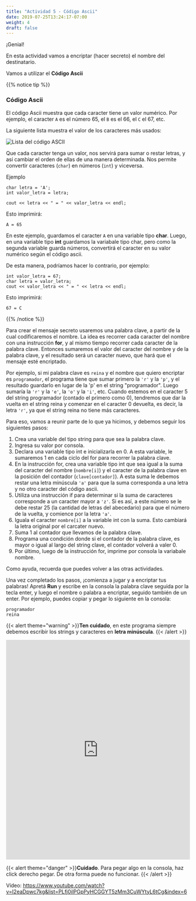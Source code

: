```yaml
---
title: "Actividad 5 - Código Ascii"
date: 2019-07-25T13:24:17-07:00
weight: 4
draft: false
---
```


¡Genial! 

En esta actividad vamos a encriptar (hacer secreto) el nombre del destinatario.

Vamos a utilizar el **Código Ascii**

{{% notice tip %}}


### Código Ascii

El código Ascii muestra que cada caracter tiene un valor numérico. Por ejemplo, el caracter `A` es el número 65, el `B` es el 66, el `C` el 67, etc.

La siguiente lista muestra el valor de los caracteres más usados:

![Lista del código ASCII](../media/ascii.PNG)

Que cada caracter tenga un valor, nos servirá para sumar o restar letras, y así cambiar el orden de ellas de una manera determinada. Nos permite convertir caracteres (`char`) en números (`int`) y viceversa.

Ejemplo

```
char letra = 'A';
int valor_letra = letra;

cout << letra << " = " << valor_letra << endl;
```
Esto imprimirá:
```
A = 65
```

En este ejemplo, guardamos el caracter `A` en una variable tipo **char**. Luego, en una variable tipo **int** guardamos la variabale tipo char, pero como la segunda variable guarda números, convertirá el caracter en su valor numérico según el código ascii.

De esta manera, podríamos hacer lo contrario, por ejemplo:
```
int valor_letra = 67;
char letra = valor_letra;
cout << valor_letra << " = " << letra << endl;
```
Esto imprimirá:
```
67 = C
```
{{% /notice %}}

Para crear el mensaje secreto usaremos una palabra clave, a partir de la cual codificaremos el nombre. La idea es recorrer cada caracter del nombre con una instrucción **for**, y al mismo tiempo recorrer cada caracter de la palabra clave. Entonces sumaremos el valor del caracter del nombre y de la palabra clave, y el resultado será un caracter nuevo, que hará que el mensaje esté encriptado.

Por ejemplo, si mi palabra clave es `reina` y el nombre que quiero encriptar es `programador`, el programa tiene que sumar primero la `'r'` y la `'p'`, y el resultado guardarlo en lugar de la 'p' en el string "programador". Luego sumaría la `'r'` y la `'e'`, la `'o'` y la `'i'`, etc. Cuando estemos en el caracter 5 del string programador (contado el primero como 0), tendremos que dar la vuelta en el string reina y comenzar en el caracter 0 devuelta, es decir, la letra `'r'`, ya que el string reina no tiene más caracteres.

Para eso, vamos a reunir parte de lo que ya hicimos, y debemos seguir los siguientes pasos:

1. Crea una variable del tipo string para que sea la palabra clave.
2. Ingresa su valor por consola.
3. Declara una variable tipo int e inicializarla en 0. A esta variable, le sumaremos 1 en cada ciclo del for para recorrer la palabra clave.
4. En la instrucción for, crea una variable tipo int que sea igual a la suma del caracter del nombre (`nombre[i]`) y el caracter de la palabra clave en la posición del contador (`clave[contador]`). A esta suma le debemos restar una letra minúscula `'a'` para que la suma corresponda a una letra y no otro caracter del código ascii.
5. Utiliza una instrucción if para determinar si la suma de caracteres corresponde a un caracter mayor a `'z'`. Si es así, a este número se le debe restar 25 (la cantidad de letras del abecedario) para que el número de la vuelta, y comience por la letra `'a'`.
6. Iguala el caracter `nombre[i]` a la variable int con la suma. Esto cambiará la letra original por el carcater nuevo.
7. Suma 1 al contador que llevamos de la palabra clave.
8. Programa una condición donde si el contador de la palabra clave, es mayor o igual al largo del string clave, el contador volverá a valer 0.
9. Por último, luego de la instrucción for, imprime por consola la variabale nombre.

Como ayuda, recuerda que puedes volver a las otras actividades.

Una vez completado los pasos, ¡comienza a jugar y a encriptar tus palabras! Apretá **Run** y escribe en la consola la palabra clave seguida por la tecla enter, y luego el nombre o palabra a encriptar, seguido también de un enter. Por ejemplo, puedes copiar y pegar lo siguiente en la consola:
```
programador
reina
```
{{< alert theme="warning" >}}**Ten cuidado**, en este programa siempre debemos escribir los strings y caracteres en **letra minúscula**.  {{< /alert >}}


<iframe height="600px" width="100%" src="https://replit.com/@nuevofoundation/actividad-5?lite=true#main.cpp" scrolling="no" frameborder="no" allowtransparency="true" allowfullscreen="true" sandbox="allow-forms allow-pointer-lock allow-popups allow-same-origin allow-scripts allow-modals"></iframe>

{{< alert theme="danger" >}}**Cuidado**. Para pegar algo en la consola, haz click derecho pegar. De otra forma puede no funcionar. {{< /alert >}}

Vídeo: https://www.youtube.com/watch?v=I2eaDpwc7kg&list=PLfj0ilPGpPyHCGGYT5zMm3CuWYtyL6tCg&index=6

